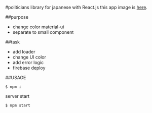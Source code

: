 #politicians library for japanese with React.js
this app image is [here](https://github.com/takahiro-saeki/react-politicians-library/blob/master/app-image/README.md).

##purpose
- change color material-ui
- separate to small component

##task
- add loader
- change UI color
- add error logic
- firebase deploy

##USAGE
```
$ npm i
```

server start
```
$ npm start
```
